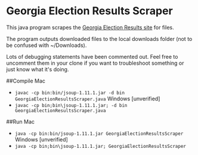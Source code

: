 # Georgia Election Results Scraper

This java program scrapes the [Georgia Election Results site](http://results.enr.clarityelections.com/GA/63991/184321/en/select-county.html) for files.

The program outputs downloaded files to the local downloads folder (not to be confused with ~/Downloads).

Lots of debugging statements have been commented out. 
Feel free to uncomment them in your clone if you want to troubleshoot something or just know what it's doing.

##Compile
Mac
* `javac -cp bin:bin/jsoup-1.11.1.jar -d bin GeorgiaElectionResultsScraper.java`
Windows [unverified]
* `javac -cp bin;bin\jsoup-1.11.1.jar; -d bin GeorgiaElectionResultsScraper.java`

##Run
Mac
* `java -cp bin:bin/jsoup-1.11.1.jar GeorgiaElectionResultsScraper`
Windows [unverified]
* `java -cp bin;bin\jsoup-1.11.1.jar; GeorgiaElectionResultsScraper`